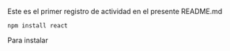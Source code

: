 Este es el primer registro de actividad en el presente README.md

```npm install react```

Para instalar
